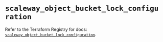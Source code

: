 # `scaleway_object_bucket_lock_configuration`

Refer to the Terraform Registry for docs: [`scaleway_object_bucket_lock_configuration`](https://registry.terraform.io/providers/scaleway/scaleway/2.53.0/docs/resources/object_bucket_lock_configuration).
